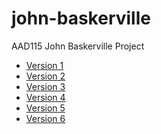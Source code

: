 john-baskerville
================

AAD115 John Baskerville Project

- [Version 1](http://aimeesands.github.io/john-baskerville/johnbaskerville.html)
- [Version 2](http://aimeesands.github.io/john-baskerville/johnbaskerville-2.html)
- [Version 3](http://aimeesands.github.io/john-baskerville/johnbaskerville-3.html)
- [Version 4](http://aimeesands.github.io/john-baskerville/johnbaskerville-4.html)
- [Version 5](http://aimeesands.github.io/john-baskerville/johnbaskerville-5.html)
- [Version 6](http://aimeesands.github.io/john-baskerville/johnbaskerville-6.html)

